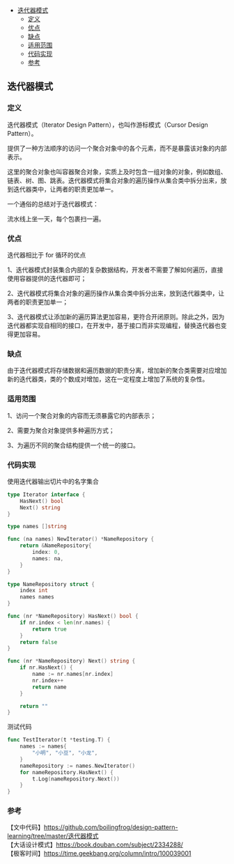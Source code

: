 <!-- START doctoc generated TOC please keep comment here to allow auto update -->
<!-- DON'T EDIT THIS SECTION, INSTEAD RE-RUN doctoc TO UPDATE -->

- [迭代器模式](#%E8%BF%AD%E4%BB%A3%E5%99%A8%E6%A8%A1%E5%BC%8F)
  - [定义](#%E5%AE%9A%E4%B9%89)
  - [优点](#%E4%BC%98%E7%82%B9)
  - [缺点](#%E7%BC%BA%E7%82%B9)
  - [适用范围](#%E9%80%82%E7%94%A8%E8%8C%83%E5%9B%B4)
  - [代码实现](#%E4%BB%A3%E7%A0%81%E5%AE%9E%E7%8E%B0)
  - [参考](#%E5%8F%82%E8%80%83)

<!-- END doctoc generated TOC please keep comment here to allow auto update -->

## 迭代器模式

### 定义

迭代器模式（Iterator Design Pattern），也叫作游标模式（Cursor Design Pattern）。  

提供了一种方法顺序的访问一个聚合对象中的各个元素，而不是暴露该对象的内部表示。   

这里的聚合对象也叫容器聚合对象，实质上及时包含一组对象的对象，例如数组、链表、树、图、跳表。迭代器模式将集合对象的遍历操作从集合类中拆分出来，放到迭代器类中，让两者的职责更加单一。   

一个通俗的总结对于迭代器模式：  

流水线上坐一天，每个包裹扫一遍。   

### 优点

迭代器相比于 for 循环的优点  

1、迭代器模式封装集合内部的复杂数据结构，开发者不需要了解如何遍历，直接使用容器提供的迭代器即可；  

2、迭代器模式将集合对象的遍历操作从集合类中拆分出来，放到迭代器类中，让两者的职责更加单一；  

3、迭代器模式让添加新的遍历算法更加容易，更符合开闭原则。除此之外，因为迭代器都实现自相同的接口，在开发中，基于接口而非实现编程，替换迭代器也变得更加容易。  

### 缺点

由于迭代器模式将存储数据和遍历数据的职责分离，增加新的聚合类需要对应增加新的迭代器类，类的个数成对增加，这在一定程度上增加了系统的复杂性。  

### 适用范围

1、访问一个聚合对象的内容而无须暴露它的内部表示；  

2、需要为聚合对象提供多种遍历方式；  

3、为遍历不同的聚合结构提供一个统一的接口。  

### 代码实现

使用迭代器输出切片中的名字集合   

```go
type Iterator interface {
	HasNext() bool
	Next() string
}

type names []string

func (na names) NewIterator() *NameRepository {
	return &NameRepository{
		index: 0,
		names: na,
	}
}

type NameRepository struct {
	index int
	names names
}

func (nr *NameRepository) HasNext() bool {
	if nr.index < len(nr.names) {
		return true
	}
	return false
}

func (nr *NameRepository) Next() string {
	if nr.HasNext() {
		name := nr.names[nr.index]
		nr.index++
		return name
	}

	return ""
}
```

测试代码  

```go
func TestIterator(t *testing.T) {
	names := names{
		"小明", "小豆", "小龙",
	}
	nameRepository := names.NewIterator()
	for nameRepository.HasNext() {
		t.Log(nameRepository.Next())
	}
}
```

### 参考

【文中代码】https://github.com/boilingfrog/design-pattern-learning/tree/master/迭代器模式   
【大话设计模式】https://book.douban.com/subject/2334288/  
【极客时间】https://time.geekbang.org/column/intro/100039001   